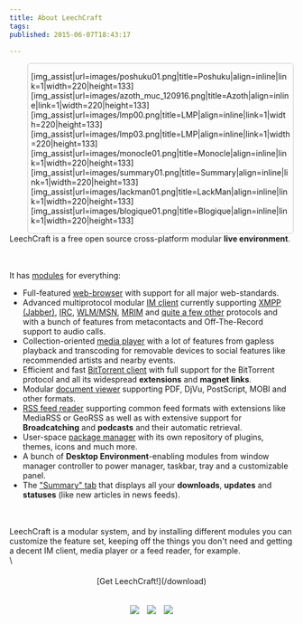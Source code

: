 ```yaml
---
title: About LeechCraft
tags: 
published: 2015-06-07T18:43:17

---
```


<div
style="width: 40%; min-width: 460px; max-width: 1150px; float:right; margin-left: 4em; border-color: #CDCCCC; border-width: 1px; border-style: solid; border-radius: 5px; -moz-border-radius: 5px; padding-left: 5px; padding-right: 5px">

\[img\_assist|url=images/poshuku01.png|title=Poshuku|align=inline|link=1|width=220|height=133\]\[img\_assist|url=images/azoth\_muc\_120916.png|title=Azoth|align=inline|link=1|width=220|height=133\]\[img\_assist|url=images/lmp00.png|title=LMP|align=inline|link=1|width=220|height=133\]\[img\_assist|url=images/lmp03.png|title=LMP|align=inline|link=1|width=220|height=133\]\[img\_assist|url=images/monocle01.png|title=Monocle|align=inline|link=1|width=220|height=133\]\[img\_assist|url=images/summary01.png|title=Summary|align=inline|link=1|width=220|height=133\]\[img\_assist|url=images/lackman01.png|title=LackMan|align=inline|link=1|width=220|height=133\]\[img\_assist|url=images/blogique01.png|title=Blogique|align=inline|link=1|width=220|height=133\]

</div>

LeechCraft is a free open source cross-platform modular **live environment**.

<style media="all" type="text/css">
.downbutton a {
    display: inline;
    background-image: linear-gradient(top, #8692a7 60%, #282e39 100%);
    background-image: -o-linear-gradient(top, #8692a7 60%, #282e39 100%);
    background-image: -moz-linear-gradient(top, #8692a7 60%, #282e39 100%);
    background-image: -webkit-linear-gradient(top, #8692a7 60%, #282e39 100%);
    background-image: -ms-linear-gradient(top, #8692a7 60%, #282e39 100%);
    background-image: -webkit-gradient(linear, left top, left bottom, color-stop(0.6, #8692a7), color-stop(1, #282e39));
    padding: 15px;
    text-decoration: none;
    color: #eeeeee;
    font-family: sans-serif;
    font-size: 1.1em;
    text-transform: uppercase;
    border-radius: 5px;
    -moz-border-radius: 5px;
    font-weight: bold;
}

.downbutton img {
    margin-top: 20px;
    margin-left: 0.5em;
    margin-right: 0.5em;
}

.downbutton {
    margin-top: 20px;
    margin-bottom: 15px;
    text-align: center;
}
</style>
\
\
It has [modules](/plugins) for everything:
<div>

-   Full-featured [web-browser](/plugins-poshuku) with support for all
    major web-standards.
-   Advanced multiprotocol modular [IM client](/plugins-azoth) currently
    supporting [XMPP (Jabber)](/plugins-azoth-xoox),
    [IRC](/plugins-azoth-acetamide), [WLM/MSN](/plugins-azoth-zheet),
    [MRIM](/plugins-azoth-vader) and [quite a few
    other](/plugins-azoth-astrality) protocols and with a bunch of
    features from metacontacts and Off-The-Record support to
    audio calls.
-   Collection-oriented [media player](/plugins-lmp) with a lot of
    features from gapless playback and transcoding for removable devices
    to social features like recommended artists and nearby events.
-   Efficient and fast [BitTorrent client](/plugins-bittorrent) with
    full support for the BitTorrent protocol and all its widespread
    **extensions** and **magnet links**.
-   Modular [document viewer](/plugins-monocle) supporting PDF, DjVu,
    PostScript, MOBI and other formats.
-   [RSS feed reader](/plugins-aggregator) supporting common feed
    formats with extensions like MediaRSS or GeoRSS as well as with
    extensive support for **Broadcatching** and **podcasts** and their
    automatic retrieval.
-   User-space [package manager](/plugins-lackman) with its own
    repository of plugins, themes, icons and much more.
-   A bunch of **Desktop Environment**-enabling modules from window
    manager controller to power manager, taskbar, tray and a
    customizable panel.
-   The ["Summary" tab](/plugins-summary) that displays all your
    **downloads**, **updates** and **statuses** (like new articles in
    news feeds).

</div>

\
\
LeechCraft is a modular system, and by installing different modules you
can customize the feature set, keeping off the things you don't need and
getting a decent IM client, media player or a feed reader, for example.\
\

<div class="downbutton">
[Get LeechCraft!](/download)

![](https://files.leechcraft.org/imgs/distro_logos/Linux_24.png)![](https://files.leechcraft.org/imgs/distro_logos/mac_osx_24.png)![](https://files.leechcraft.org/imgs/distro_logos/Windows_24.png)
</div>

<div style="clear:both">
</div>
